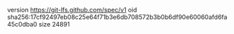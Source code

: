 version https://git-lfs.github.com/spec/v1
oid sha256:17cf92497eb08c25e64f71b3e6db708572b3b0b6df90e60060afd6fa45c0dba0
size 24891
